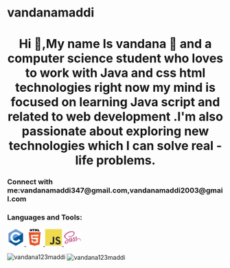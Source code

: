 # vandanamaddi<h1 align="center">Hi 🤗,My name Is vandana 🦄 and a computer science student who loves to work with Java and css html technologies right now my mind is focused on learning Java script and related to web development .I'm also passionate about exploring new technologies which I can solve real -life problems.</h1>


<h3 align="left">Connect with me:vandanamaddi347@gmail.com,vandanamaddi2003@gmail.com</h3>

<p align="left">

</p>

<h3 align="left">Languages and Tools:</h3>

<p align="left"> <a href="https://www.cprogramming.com/" target="_blank" rel="noreferrer"> <img src="https://raw.githubusercontent.com/devicons/devicon/master/icons/c/c-original.svg" alt="c" width="40" height="40"/> </a> <a href="https://www.w3.org/html/" target="_blank" rel="noreferrer"> <img src="https://raw.githubusercontent.com/devicons/devicon/master/icons/html5/html5-original-wordmark.svg" alt="html5" width="40" height="40"/> </a> <a href="https://developer.mozilla.org/en-US/docs/Web/JavaScript" target="_blank" rel="noreferrer"> <img src="https://raw.githubusercontent.com/devicons/devicon/master/icons/javascript/javascript-original.svg" alt="javascript" width="40" height="40"/> </a> <a href="https://sass-lang.com" target="_blank" rel="noreferrer"> <img src="https://raw.githubusercontent.com/devicons/devicon/master/icons/sass/sass-original.svg" alt="sass" width="40" height="40"/> </a> </p>

<p><img align="left" src="https://github-readme-stats.vercel.app/api/top-langs?username=vandana123maddi&show_icons=true&locale=en&layout=compact" alt="vandana123maddi" /></p>

<p>&nbsp;<img align="center" src="https://github-readme-stats.vercel.app/api?username=vandana123maddi&show_icons=true&locale=en" alt="vandana123maddi" /></p>
